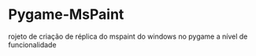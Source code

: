 # Pygame-MsPaint
rojeto de criação de réplica do mspaint do windows no pygame a nível de funcionalidade
